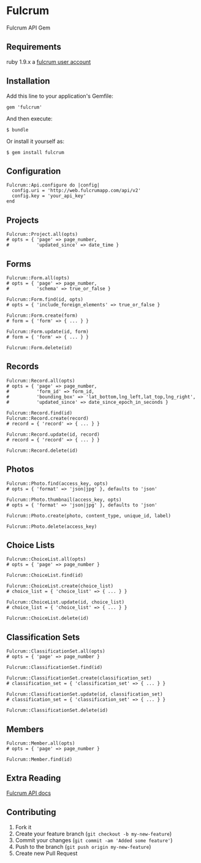 # Fulcrum

Fulcrum API Gem

## Requirements

ruby 1.9.x
a [fulcrum user account](http://web.fulcrumapp.com)

## Installation

Add this line to your application's Gemfile:

    gem 'fulcrum'

And then execute:

    $ bundle

Or install it yourself as:

    $ gem install fulcrum

## Configuration

    Fulcrum::Api.configure do |config|
      config.uri = 'http://web.fulcrumapp.com/api/v2'
      config.key = 'your_api_key'
    end

## Projects

    Fulcrum::Project.all(opts)
    # opts = { 'page' => page_number,
    #          'updated_since' => date_time }

## Forms

    Fulcrum::Form.all(opts)
    # opts = { 'page' => page_number,
    #          'schema' => true_or_false }

    Fulcrum::Form.find(id, opts)
    # opts = { 'include_foreign_elements' => true_or_false }

    Fulcrum::Form.create(form)
    # form = { 'form' => { ... } }

    Fulcrum::Form.update(id, form)
    # form = { 'form' => { ... } }

    Fulcrum::Form.delete(id)

## Records

    Fulcrum::Record.all(opts)
    # opts = { 'page' => page_number,
    #          'form_id' => form_id,
    #          'bounding_box' => 'lat_bottom,lng_left,lat_top,lng_right',
    #          'updated_since' => date_since_epoch_in_seconds }

    Fulcrum::Record.find(id)
    Fulcrum::Record.create(record)
    # record = { 'record' => { ... } }

    Fulcrum::Record.update(id, record)
    # record = { 'record' => { ... } }

    Fulcrum::Record.delete(id)

## Photos

    Fulcrum::Photo.find(access_key, opts)
    # opts = { 'format' => 'json|jpg' }, defaults to 'json'

    Fulcrum::Photo.thumbnail(access_key, opts)
    # opts = { 'format' => 'json|jpg' }, defaults to 'json'

    Fulcrum::Photo.create(photo, content_type, unique_id, label)

    Fulcrum::Photo.delete(access_key)

## Choice Lists

    Fulcrum::ChoiceList.all(opts)
    # opts = { 'page' => page_number }

    Fulcrum::ChoiceList.find(id)

    Fulcrum::ChoiceList.create(choice_list)
    # choice_list = { 'choice_list' => { ... } }

    Fulcrum::ChoiceList.update(id, choice_list)
    # choice_list = { 'choice_list' => { ... } }

    Fulcrum::ChoiceList.delete(id)

## Classification Sets

    Fulcrum::ClassificationSet.all(opts)
    # opts = { 'page' => page_number }

    Fulcrum::ClassificationSet.find(id)

    Fulcrum::ClassificationSet.create(classification_set)
    # classification_set = { 'classification_set' => { ... } }

    Fulcrum::ClassificationSet.update(id, classification_set)
    # classification_set = { 'classification_set' => { ... } }

    Fulcrum::ClassificationSet.delete(id)

## Members

    Fulcrum::Member.all(opts)
    # opts = { 'page' => page_number }

    Fulcrum::Member.find(id)

## Extra Reading

  [Fulcrum API docs](http://developer.fulcrumapp.com/api/fulcrum-api.html)

## Contributing

1. Fork it
2. Create your feature branch (`git checkout -b my-new-feature`)
3. Commit your changes (`git commit -am 'Added some feature'`)
4. Push to the branch (`git push origin my-new-feature`)
5. Create new Pull Request
